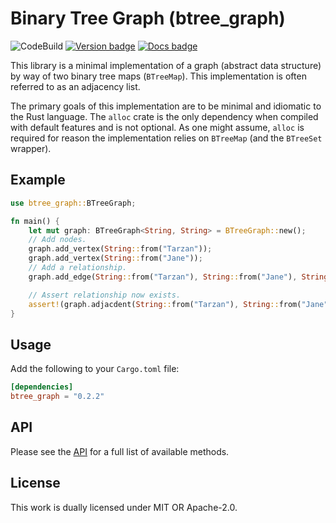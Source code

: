 # Binary Tree Graph (btree_graph)

![CodeBuild]
[![Version badge]][crates.io]
[![Docs badge]][docs.rs]

[CodeBuild]: https://codebuild.us-east-1.amazonaws.com/badges?uuid=eyJlbmNyeXB0ZWREYXRhIjoieHhXM3oweUNEUEhLQmNvaytuRmZWRHV2UVEzMUk0akhyU0NyMi9hblhXcTBiVWp6bjQzNXlLRGJubGcwQUxFOHZNV01HcERNUnNZbm5NSG5yYWJia2pzPSIsIml2UGFyYW1ldGVyU3BlYyI6Iis2T2l2LzVjZGV6Mk1oVWIiLCJtYXRlcmlhbFNldFNlcmlhbCI6MX0%3D&branch=main
[Version badge]: https://img.shields.io/crates/v/btree_graph
[crates.io]: https://crates.io/crates/btree_graph
[Docs badge]: https://img.shields.io/badge/docs.rs-rustdoc-blue
[docs.rs]: https://docs.rs/btree_graph/

This library is a minimal implementation of a graph
(abstract data structure) by way of two binary tree maps
(`BTreeMap`). This implementation is often referred to as
an adjacency list.

The primary goals of this implementation are to be
minimal and idiomatic to the Rust language. The `alloc`
crate is the only dependency when compiled with default
features and is not optional. As one might assume, `alloc`
is required for reason the implementation relies on `BTreeMap`
(and the `BTreeSet` wrapper).

## Example
```rust
use btree_graph::BTreeGraph;

fn main() {
    let mut graph: BTreeGraph<String, String> = BTreeGraph::new();
    // Add nodes.
    graph.add_vertex(String::from("Tarzan"));
    graph.add_vertex(String::from("Jane"));
    // Add a relationship.
    graph.add_edge(String::from("Tarzan"), String::from("Jane"), String::from("Loves"));

    // Assert relationship now exists.
    assert!(graph.adjacdent(String::from("Tarzan"), String::from("Jane")));
}
```

## Usage

Add the following to your `Cargo.toml` file:
```toml
[dependencies]
btree_graph = "0.2.2"
```

## API

Please see the [API](src/graph/api.rs) for a full list of
available methods.

## License

This work is dually licensed under MIT OR Apache-2.0.